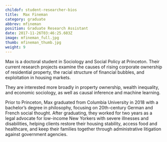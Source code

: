 ```yaml
---
childof: student-researcher-bios
title:  Max Fineman
category: graduate
abbrev: mfineman
position: Graduate Research Assistant
date: 2017-11-26T03:46:25.603Z
image: mfineman_full.jpg
thumb: mfineman_thumb.jpg
weight: 9
---
```

Max is a doctoral student in Sociology and Social Policy at Princeton. Their current research projects examine the causes of rising corporate ownership of residential property, the racial structure of financial bubbles, and exploitation in housing markets.

They are interested more broadly in property ownership, wealth inequality, and economic sociology, as well as causal inference and machine learning.

Prior to Princeton, Max graduated from Columbia University in 2018 with a bachelor’s degree in philosophy, focusing on 20th-century German and French social thought. After graduating, they worked for two years as a legal advocate for low-income New Yorkers with severe illnesses and disabilities, helping clients restore their housing stability, access food and healthcare, and keep their families together through administrative litigation against government agencies.